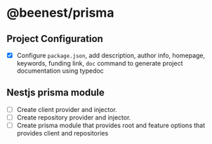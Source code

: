 # @beenest/prisma

## Project Configuration

- [x] Configure `package.json`, add description, author info, homepage, keywords, funding link, `doc` command to generate project documentation using typedoc

## Nestjs prisma module

- [ ] Create client provider and injector.
- [ ] Create repository provider and injector.
- [ ] Create prisma module that provides root and feature options that provides client and repositories

